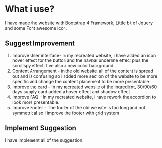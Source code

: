 # What i use?

I have made the website with Bootstrap 4 Framework, Little bit of Jquery and some Font awesome icon.

## Suggest Improvement

1. Improve User interface- In my recreated website, i have added an icon hover effect for the button and the navbar underline effect plus the scrollspy effect. I've also a new color background
2. Content Arrangement - in the old website, all of the content is spread out and is confusing so i added more section of the website to be more specific and change the content placement to be more presentable
3. Improve the card - In my recreated website of the ingredient, 30/90/60 days supply card added a hover effect and shadow effect.
4. Improve FAQ - In my recreated website, i have rework the accordion to look more presentable.
5. Improve Footer - The footer of the old website is too long and not symmetrical so i improve the footer with grid system

## Implement Suggestion

I have implement all of the suggestion.

